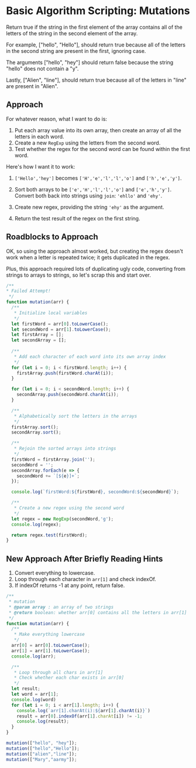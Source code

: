 # Basic Algorithm Scripting: Mutations

Return true if the string in the first element of the array contains all of the letters of the string in the second element of the array.

For example, ["hello", "Hello"], should return true because all of the letters in the second string are present in the first, ignoring case.

The arguments ["hello", "hey"] should return false because the string "hello" does not contain a "y".

Lastly, ["Alien", "line"], should return true because all of the letters in "line" are present in "Alien".

## Approach

For whatever reason, what I want to do is:

1. Put each array value into its own array, then create an array of all the letters in each word.
2. Create a new `RegExp` using the letters from the second word.
3. Test whether the regex for the second word can be found within the first word.

Here's how I want it to work:

1. `['Hello','hey']` becomes `['H','e','l','l','o']` and `['h','e','y']`.

2. Sort both arrays to be `['e','H','l','l','o']` and `['e','h','y']`. Convert both back into strings using `join`: `'ehllo'` and `'ehy'`.

3. Create new regex, providing the string `'ehy'` as the argument.

4. Return the test result of the regex on the first string.

## Roadblocks to Approach

OK, so using the approach almost worked, but creating the regex doesn't work when a letter is repeated twice; it gets duplicated in the regex.

Plus, this approach required lots of duplicating ugly code, converting from strings to arrays to strings, so let's scrap this and start over.

```JavaScript
/**
* Failed Attempt!
 */
function mutation(arr) {
  /**
   * Initialize local variables
   */
  let firstWord = arr[0].toLowerCase();
  let secondWord = arr[1].toLowerCase();
  let firstArray = [];
  let secondArray = [];
  
  /**
   * Add each character of each word into its own array index
   */
  for (let i = 0; i < firstWord.length; i++) {
    firstArray.push(firstWord.charAt(i));
  }

  for (let i = 0; i < secondWord.length; i++) {
    secondArray.push(secondWord.charAt(i));
  }

  /**
   * Alphabetically sort the letters in the arrays
   */
  firstArray.sort();
  secondArray.sort();

  /**
   * Rejoin the sorted arrays into strings
   */
  firstWord = firstArray.join('');
  secondWord = '';
  secondArray.forEach(e => {
    secondWord += `[${e}]+`;
  });

  console.log(`firstWord:${firstWord}, secondWord:${secondWord}`);

  /**
   * Create a new regex using the second word
   */
  let regex = new RegExp(secondWord,'g');
  console.log(regex);

  return regex.test(firstWord);
}
```

## New Approach After Briefly Reading Hints

1. Convert everything to lowercase.
2. Loop through each character in `arr[1]` and check indexOf.
3. If indexOf returns -1 at any point, return false.


```JavaScript
/**
 * mutation
 * @param array : an array of two strings
 * @return boolean: whether arr[0] contains all the letters in arr[1]
 */
function mutation(arr) {
  /**
   * Make everything lowercase
   */
  arr[0] = arr[0].toLowerCase();
  arr[1] = arr[1].toLowerCase();
  console.log(arr);

  /**
   * Loop through all chars in arr[1]
   * Check whether each char exists in arr[0]
   */
  let result;
  let word = arr[1];
  console.log(word)
  for (let i = 0; i < arr[1].length; i++) {
    console.log(`arr[1].charAt(i):${arr[1].charAt(i)}`)
    result = arr[0].indexOf(arr[1].charAt[i]) != -1;
    console.log(result);
  }
}

mutation(["hello", "hey"]);
mutation(["hello","Hello"]);
mutation(["alien","line"]);
mutation(["Mary","aarmy"]);

```
